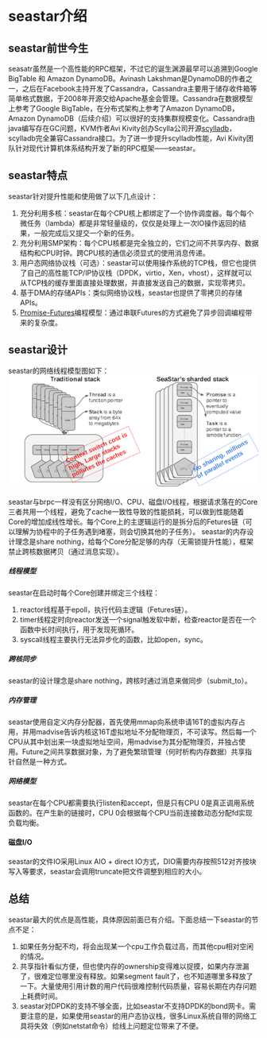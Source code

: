 # seastar介绍

## seastar前世今生
seasatr虽然是一个高性能的RPC框架，不过它的诞生渊源最早可以追溯到Google BigTable 和 Amazon DynamoDB。Avinash Lakshman是DynamoDB的作者之一，之后在Facebook主持开发了Cassandra，Cassandra主要用于储存收件箱等简单格式数据，于2008年开源交给Apache基金会管理。Cassandra在数据模型上参考了Google BigTable，在分布式架构上参考了Amazon DynamoDB，Amazon DynamoDB（后续介绍）可以很好的支持集群规模变化。Cassandra由java编写存在GC问题，KVM作者Avi Kivity创办Scylla公司开源[scylladb](https://www.scylladb.com/)，scylladb完全兼容Cassandra接口。为了进一步提升scylladb性能，Avi Kivity团队针对现代计算机体系结构开发了新的RPC框架——seastar。


## seastar特点
seastar针对提升性能和使用做了以下几点设计：

1. 充分利用多核：seastar在每个CPU核上都绑定了一个协作调度器。每个每个微任务（lambda）都是非常轻量级的，仅仅是处理上一次IO操作返回的结果，一般完成后又提交一个新的任务。
2. 充分利用SMP架构：每个CPU核都是完全独立的，它们之间不共享内存、数据结构和CPU时钟。跨CPU核的通信必须显式的使用消息传递。
3. 用户态网络协议栈（可选）：seastar可以使用操作系统的TCP栈，但它也提供了自己的高性能TCP/IP协议栈（DPDK，virtio，Xen，vhost），这样就可以从TCP栈的缓存里面直接处理数据，并直接发送自己的数据，实现零拷贝。
4. 基于DMA的存储APIs：类似网络协议栈，seastar也提供了零拷贝的存储APIs。
5. [Promise-Futures](https://en.wikipedia.org/wiki/Futures_and_promises)编程模型：通过串联Futures的方式避免了异步回调编程带来的复杂度。


## seastar设计
seastar的网络线程模型图如下：
![seastar](../../../images/seastar.png)

seastar与brpc一样没有区分网络I/O、CPU、磁盘I/O线程，根据请求落在的Core三者共用一个线程，避免了cache一致性导致的性能损耗，可以做到性能随着Core的增加成线性增长。每个Core上的主逻辑运行的是拆分后的Fetures链（可以理解为协程中的子任务遇到堵塞，则会切换其他的子任务）。
seastar的内存设计理念是share nothing，给每个Core分配足够的内存（无需锁提升性能），框架禁止跨核数据拷贝（通过消息实现）。

##### 线程模型
seastar在启动时每个Core创建并绑定三个线程：
1. reactor线程基于epoll，执行代码主逻辑（Fetures链）。
2. timer线程定时向reactor发送一个signal触发软中断，检查reactor是否在一个函数中长时间执行，用于发现死循环。
3. syscall线程主要执行无法异步化的函数，比如open，sync。

##### 跨核同步
seastar的设计理念是share nothing，跨核时通过消息来做同步（submit_to）。

##### 内存管理
seastar使用自定义内存分配器，首先使用mmap向系统申请16T的虚拟内存占用，并用madvise告诉内核这16T虚拟地址不分配物理页，不可读写。然后每一个CPU从其中划出来一块虚拟地址空间，用madvise为其分配物理页，并独占使用。Future之间共享数据对象，为了避免繁琐管理（何时析构内存数据）共享指针自然是一种方式。


##### 网络模型
seastar在每个CPU都需要执行listen和accept，但是只有CPU 0是真正调用系统函数的。在产生新的链接时，CPU 0会根据每个CPU当前连接数动态分配fd实现负载均衡。

#### 磁盘I/O
seastar的文件IO采用Linux AIO + direct IO方式，DIO需要内存按照512对齐按块写入等要求，seastar会调用truncate把文件调整到相应的大小。

## 总结
seastar最大的优点是高性能，具体原因前面已有介绍。下面总结一下seastar的节点不足：

1. 如果任务分配不均，将会出现某一个cpu工作负载过高，而其他cpu相对空闲的情况。
2. 共享指针看似方便，但也使内存的ownership变得难以捉摸，如果内存泄漏了，很难定位哪里没有释放。如果segment fault了，也不知道哪里多释放了一下。大量使用引用计数的用户代码很难控制代码质量，容易长期在内存问题上耗费时间。
3. seastar对DPDK的支持不够全面，比如seastar不支持DPDK的bond网卡。需要注意的是，如果使用seastar的用户态协议栈，很多Linux系统自带的网络工具将失效（例如netstat命令）给线上问题定位带来了不便。
